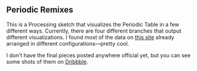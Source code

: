 ## Periodic Remixes

This is a Processing sketch that visualizes the Periodic Table in a few different ways. Currently, there are four different branches that output different visualizations. I found most of the data on [this site](http://www.lenntech.com/periodic/periodic-chart.htm) already arranged in different configurations—pretty cool.

I don't have the final pieces posted anywhere official yet, but you can see some shots of them on [Dribbble](https://dribbble.com/levimcg).